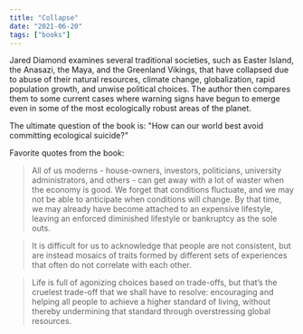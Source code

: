 ```yaml
---
title: "Collapse"
date: "2021-06-20"
tags: ["books"]
---
```


Jared Diamond examines several traditional societies, such as Easter Island, the Anasazi, the Maya, and the Greenland Vikings, that have collapsed due to abuse of their natural resources, climate change, globalization, rapid population growth, and unwise political choices. The author then compares them to some current cases where warning signs have begun to emerge even in some of the most ecologically robust areas of the planet.

The ultimate question of the book is: "How can our world best avoid committing ecological suicide?"

Favorite quotes from the book:

> All of us moderns - house-owners, investors, politicians, university administrators, and others - can get away with a lot of waster when the economy is good. We forget that conditions fluctuate, and we may not be able to anticipate when conditions will change. By that time, we may already have become attached to an expensive lifestyle, leaving an enforced diminished lifestyle or bankruptcy as the sole outs.

> It is difficult for us to acknowledge that people are not consistent, but are instead mosaics of traits formed by different sets of experiences that often do not correlate with each other.

> Life is full of agonizing choices based on trade-offs, but that’s the cruelest trade-off that we shall have to resolve: encouraging and helping all people to achieve a higher standard of living, without thereby undermining that standard through overstressing global resources.
